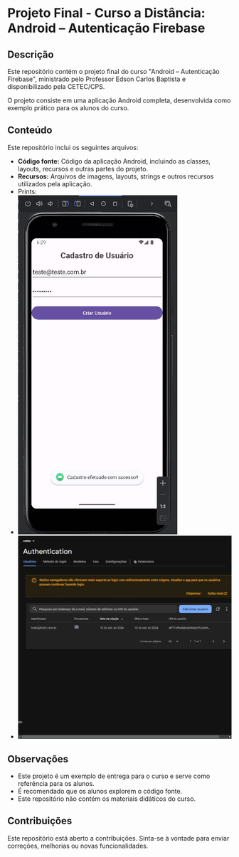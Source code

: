 # Projeto Final - Curso a Distância: Android – Autenticação Firebase

## Descrição

Este repositório contém o projeto final do curso "Android – Autenticação Firebase", ministrado pelo Professor Edson Carlos Baptista e disponibilizado pela CETEC/CPS. 

O projeto consiste em uma aplicação Android completa, desenvolvida como exemplo prático para os alunos do curso. 

## Conteúdo

Este repositório inclui os seguintes arquivos:

* **Código fonte:** Código da aplicação Android, incluindo as classes, layouts, recursos e outras partes do projeto.
* **Recursos:** Arquivos de imagens, layouts, strings e outros recursos utilizados pela aplicação.
* Prints:
* <img src="img/print_msg_sucesso.jpg">
* <img src="/img/print_firebase.jpg">

## Observações

* Este projeto é um exemplo de entrega para o curso e serve como referência para os alunos.
* É recomendado que os alunos explorem o código fonte.
* Este repositório não contém os materiais didáticos do curso. 

## Contribuições

Este repositório está aberto a contribuições. Sinta-se à vontade para enviar correções, melhorias ou novas funcionalidades.
